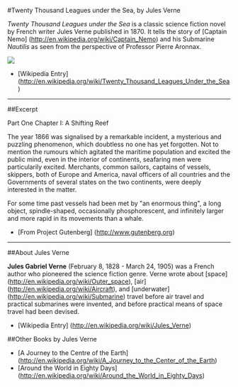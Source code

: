 #Twenty Thousand Leagues under the Sea, by Jules Verne

_Twenty Thousand Leagues under the Sea_ is a classic science fiction novel by French writer Jules Verne published in 1870. It tells the story of [Captain Nemo] (http://en.wikipedia.org/wiki/Captain_Nemo) and his Submarine _Nautilis_ as seen from the perspective of Professor Pierre Aronnax.

![](http://upload.wikimedia.org/wikipedia/commons/4/4e/20000_title_0a.jpg)

* [Wikipedia Entry] (http://en.wikipedia.org/wiki/Twenty_Thousand_Leagues_Under_the_Sea)

***

##Excerpt

Part One
Chapter I: A Shifting Reef 

The year 1866 was signalised by a remarkable incident, a mysterious and puzzling phenomenon, which doubtless no one has yet forgotten. Not to mention the rumours which agitated the maritime population and excited the public mind, even in the interior of continents, seafaring men were particularily excited. Merchants, common sailors, captains of vessels, skippers, both of Europe and America, naval officers of all countries and the Governments of several states on the two continents, were deeply interested in the matter. 

For some time past vessels had been met by "an enormous thing", a long object, spindle-shaped, occasionally phosphorescent, and infinitely larger and more rapid in its movements than a whale. 

* [From Project Gutenberg] (http://www.gutenberg.org)

***

##About Jules Verne

**Jules Gabriel Verne** (February 8, 1828 - March 24, 1905) was a French author who pioneered the science fiction genre. Verne wrote about [space] (http://en.wikipedia.org/wiki/Outer_space), [air] (http://en.wikipedia.org/wiki/Aircraft), and [underwater] (http://en.wikipedia.org/wiki/Submarine) travel before air travel and practical submarines were invented, and before practical means of space travel had been devised.

* [Wikipedia Entry] (http://en.wikipedia.org/wiki/Jules_Verne)

##Other Books by Jules Verne

* [A Journey to the Centre of the Earth] (http://en.wikipedia.org/wiki/A_Journey_to_the_Center_of_the_Earth)
* [Around the World in Eighty Days] (http://en.wikipedia.org/wiki/Around_the_World_in_Eighty_Days)